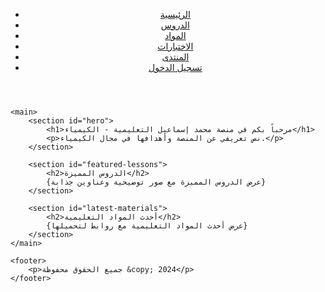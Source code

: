 <!DOCTYPE html>
<html>
<head>
    <title>منصة محمد إسماعيل التعليمية - الكيمياء</title>
    <link rel="stylesheet" href="style.css">
</head>
<body>
    <header>
        <nav>
            <ul>
                <li><a href="#">الرئيسية</a></li>
                <li><a href="#">الدروس</a></li>
                <li><a href="#">المواد</a></li>
                <li><a href="#">الاختبارات</a></li>
                <li><a href="#">المنتدى</a></li>
                <li><a href="#">تسجيل الدخول</a></li>
            </ul>
        </nav>
    </header>

    <main>
        <section id="hero">
            <h1>مرحباً بكم في منصة محمد إسماعيل التعليمية - الكيمياء</h1>
            <p>نص تعريفي عن المنصة وأهدافها في مجال الكيمياء.</p>
        </section>

        <section id="featured-lessons">
            <h2>الدروس المميزة</h2>
            {عرض الدروس المميزة مع صور توضيحية وعناوين جذابة}
        </section>

        <section id="latest-materials">
            <h2>أحدث المواد التعليمية</h2>
            {عرض أحدث المواد التعليمية مع روابط لتحميلها}
        </section>
    </main>

    <footer>
        <p>جميع الحقوق محفوظة &copy; 2024</p>
    </footer>
</body>
</html>
